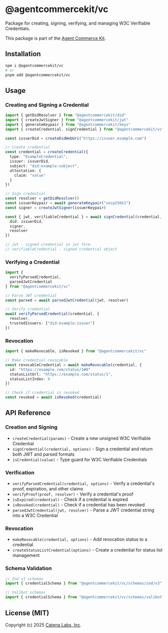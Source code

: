 # @agentcommercekit/vc

Package for creating, signing, verifying, and managing W3C Verifiable Credentials.

This package is part of the [Agent Commerce Kit](https://www.agentcommercekit.com).

## Installation

```sh
npm i @agentcommercekit/vc
# or
pnpm add @agentcommercekit/vc
```

## Usage

### Creating and Signing a Credential

```ts
import { getDidResolver } from "@agentcommercekit/did"
import { createJwtSigner } from "@agentcommercekit/jwt"
import { generateKeypair } from "@agentcommercekit/keys"
import { createCredential, signCredential } from "@agentcommercekit/vc"

const issuerDid = createDidWebUri("https://issuer.example.com")

// Create credential
const credential = createCredential({
  type: "ExampleCredential",
  issuer: issuerDid,
  subject: "did:example:subject",
  attestation: {
    claim: "value"
  }
})

// Sign credential
const resolver = getDidResolver()
const issuerKeypair = await generateKeypair("secp256k1")
const signer = createJwtSigner(issuerKeypair)

const { jwt, verifiableCredential } = await signCredential(credential, {
  did: issuerDid,
  signer,
  resolver
})

// jwt - signed credential in jwt form
// verifiableCredential - signed credential object
```

### Verifying a Credential

```ts
import {
  verifyParsedCredential,
  parsedJwtCredential
} from "@agentcommercekit/vc"

// Parse JWT credential
const parsed = await parsedJwtCredential(jwt, resolver)

// Verify credential
await verifyParsedCredential(credential, {
  resolver,
  trustedIssuers: ["did:example:issuer"]
})
```

### Revocation

```ts
import { makeRevocable, isRevoked } from "@agentcommercekit/vc"

// Make credential revocable
const revocableCredential = await makeRevocable(credential, {
  id: "https://example.com/status/1#0"
  statusListUrl: "https://example.com/status/1",
  statusListIndex: 0
})

// Check if credential is revoked
const revoked = await isRevoked(credential)
```

## API Reference

### Creation and Signing

- `createCredential(params)` - Create a new unsigned W3C Verifiable Credential
- `signCredential(credential, options)` - Sign a credential and return both JWT and parsed formats
- `isCredential(value)` - Type guard for W3C Verifiable Credentials

### Verification

- `verifyParsedCredential(credential, options)` - Verify a credential's proof, expiration, and other claims
- `verifyProof(proof, resolver)` - Verify a credential's proof
- `isExpired(credential)` - Check if a credential is expired
- `isRevoked(credential)` - Check if a credential has been revoked
- `parsedJwtCredential(jwt, resolver)` - Parse a JWT credential string into a W3C Credential

### Revocation

- `makeRevocable(credential, options)` - Add revocation status to a credential
- `createStatusListCredential(options)` - Create a credential for status list management

### Schema Validation

```ts
// Zod v3 schemas
import { credentialSchema } from "@agentcommercekit/vc/schemas/zod/v3"

// Valibot schemas
import { credentialSchema } from "@agentcommercekit/vc/schemas/valibot"
```

## License (MIT)

Copyright (c) 2025 [Catena Labs, Inc](https://catenalabs.com).

